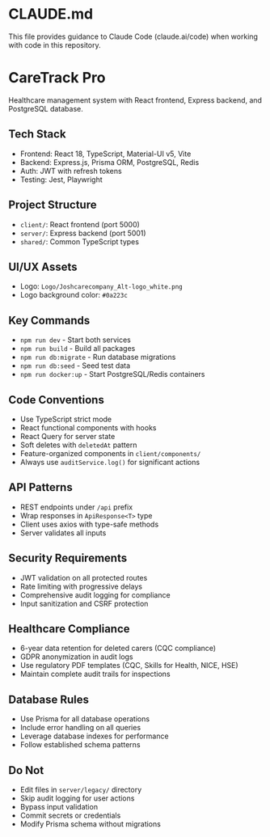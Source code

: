 # CLAUDE.md

This file provides guidance to Claude Code (claude.ai/code) when working with code in this repository.

# CareTrack Pro

Healthcare management system with React frontend, Express backend, and PostgreSQL database.

## Tech Stack
- Frontend: React 18, TypeScript, Material-UI v5, Vite
- Backend: Express.js, Prisma ORM, PostgreSQL, Redis
- Auth: JWT with refresh tokens
- Testing: Jest, Playwright

## Project Structure
- `client/`: React frontend (port 5000)
- `server/`: Express backend (port 5001)
- `shared/`: Common TypeScript types

## UI/UX Assets
- Logo: `Logo/Joshcarecompany_Alt-logo_white.png`
- Logo background color: `#0a223c`

## Key Commands
- `npm run dev` - Start both services
- `npm run build` - Build all packages
- `npm run db:migrate` - Run database migrations
- `npm run db:seed` - Seed test data
- `npm run docker:up` - Start PostgreSQL/Redis containers

## Code Conventions
- Use TypeScript strict mode
- React functional components with hooks
- React Query for server state
- Soft deletes with `deletedAt` pattern
- Feature-organized components in `client/components/`
- Always use `auditService.log()` for significant actions

## API Patterns
- REST endpoints under `/api` prefix
- Wrap responses in `ApiResponse<T>` type
- Client uses axios with type-safe methods
- Server validates all inputs

## Security Requirements
- JWT validation on all protected routes
- Rate limiting with progressive delays
- Comprehensive audit logging for compliance
- Input sanitization and CSRF protection

## Healthcare Compliance
- 6-year data retention for deleted carers (CQC compliance)
- GDPR anonymization in audit logs
- Use regulatory PDF templates (CQC, Skills for Health, NICE, HSE)
- Maintain complete audit trails for inspections

## Database Rules
- Use Prisma for all database operations
- Include error handling on all queries
- Leverage database indexes for performance
- Follow established schema patterns

## Do Not
- Edit files in `server/legacy/` directory
- Skip audit logging for user actions
- Bypass input validation
- Commit secrets or credentials
- Modify Prisma schema without migrations